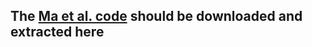 ## The [Ma et al. code](https://github.com/chaoma99/sr-metric) should be downloaded and extracted here

